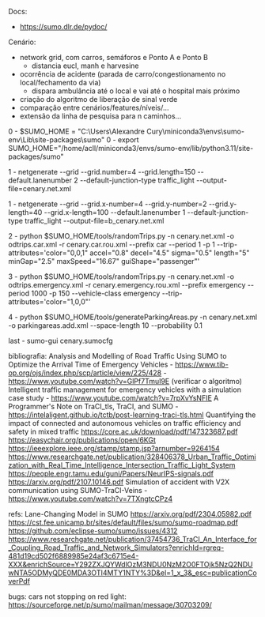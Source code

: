 Docs:
  - https://sumo.dlr.de/pydoc/

Cenário: 
  - network grid, com carros, semáforos e Ponto A e Ponto B
    - distancia eucl, manh e harvesine
  - ocorrência de acidente (parada de carro/congestionamento no local/fechamento da via)
    - dispara ambulância até o local e vai até o hospital mais próximo
  - criação do algoritmo de liberação de sinal verde
  - comparação entre cenários/features/níveis/...
  - extensão da linha de pesquisa para n caminhos...
    

0 - $SUMO_HOME = "C:\Users\Alexandre Cury\miniconda3\envs\sumo-env\Lib\site-packages\sumo"
0 - export SUMO_HOME="/home/acll/miniconda3/envs/sumo-env/lib/python3.11/site-packages/sumo"

1 - netgenerate --grid --grid.number=4 --grid.length=150 --default.lanenumber 2 --default-junction-type traffic_light --output-file=cenary.net.xml 

1 - netgenerate --grid --grid.x-number=4 --grid.y-number=2 --grid.y-length=40 --grid.x-length=100 --default.lanenumber 1 --default-junction-type traffic_light --output-file=b_cenary.net.xml 

2 - python $SUMO_HOME/tools/randomTrips.py -n cenary.net.xml -o odtrips.car.xml -r cenary.car.rou.xml --prefix car --period 1 -p 1 --trip-attributes='color=\"0,0,1\" accel=\"0.8\" decel=\"4.5\" sigma=\"0.5\" length=\"5\" minGap=\"2.5\" maxSpeed=\"16.67\" guiShape=\"passenger\"'

3 - python $SUMO_HOME/tools/randomTrips.py -n cenary.net.xml -o odtrips.emergency.xml -r cenary.emergency.rou.xml --prefix emergency --period 1000 -p 150 --vehicle-class emergency --trip-attributes='color=\"1,0,0\"'

4 - python $SUMO_HOME/tools/generateParkingAreas.py -n cenary.net.xml -o parkingareas.add.xml --space-length 10 --probability 0.1

last - sumo-gui cenary.sumocfg


bibliografia:
Analysis and Modelling of Road Traffic Using SUMO to Optimize the Arrival Time of Emergency Vehicles - https://www.tib-op.org/ojs/index.php/scp/article/view/225/428 - https://www.youtube.com/watch?v=GlPf7TmuI9E (verificar o algoritmo)
Intelligent traffic management for emergency vehicles with a simulation case study - https://www.youtube.com/watch?v=7rpXvYsNFIE
A Programmer's Note on TraCI_tls, TraCI, and SUMO - https://intelaligent.github.io/tctb/post-learning-traci-tls.html
Quantifying the impact of connected and autonomous vehicles on traffic efficiency and safety in mixed traffic
https://core.ac.uk/download/pdf/147323687.pdf
https://easychair.org/publications/open/6KGt
https://ieeexplore.ieee.org/stamp/stamp.jsp?arnumber=9264154
https://www.researchgate.net/publication/328406378_Urban_Traffic_Optimization_with_Real_Time_Intelligence_Intersection_Traffic_Light_System
https://people.engr.tamu.edu/guni/Papers/NeurIPS-signals.pdf
https://arxiv.org/pdf/2107.10146.pdf
Simulation of accident with V2X communication using SUMO-TraCI-Veins - https://www.youtube.com/watch?v=7TXngtcCPz4

refs:
Lane-Changing Model in SUMO
https://arxiv.org/pdf/2304.05982.pdf
https://cst.fee.unicamp.br/sites/default/files/sumo/sumo-roadmap.pdf
https://github.com/eclipse-sumo/sumo/issues/4312
https://www.researchgate.net/publication/37454736_TraCI_An_Interface_for_Coupling_Road_Traffic_and_Network_Simulators?enrichId=rgreq-481d19cd502f6889985e24af3c6715e4-XXX&enrichSource=Y292ZXJQYWdlOzM3NDU0NzM2O0FTOjk5NzQ2NDUwNTA5ODMyQDE0MDA3OTI4MTY1NTY%3D&el=1_x_3&_esc=publicationCoverPdf



bugs:
cars not stopping on red light: https://sourceforge.net/p/sumo/mailman/message/30703209/